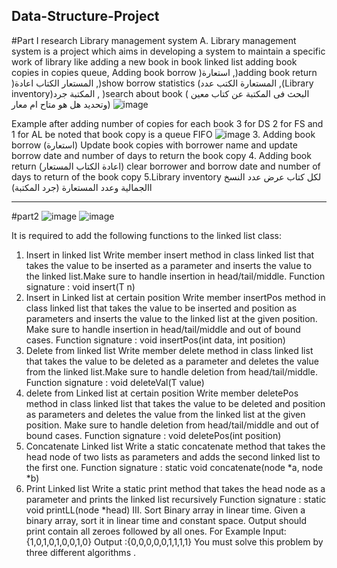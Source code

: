 ## Data-Structure-Project
#Part I research Library management system
A. Library management system is a project which aims in developing a system to maintain a 
specific work of library like adding a new book in book linked list adding book copies in 
copies queue, Adding book borrow )استعارة ,)adding book return )المستعار الكتاب اعادة ,)show 
borrow statistics (المستعارة الكتب عدد ,(Library inventory)المكتبة جرد , )search about book ( البحث فى المكتبة عن كتاب معين وتحديد هل هو متاح ام معار)
![image](https://user-images.githubusercontent.com/61062282/187527527-20b23664-58e4-4f6b-98b9-e6ce96710257.png)


Example after adding number of copies for each book 3 for DS 2 for FS and 1 for AL be 
noted that book copy is a queue FIFO
![image](https://user-images.githubusercontent.com/61062282/187528016-6aa5fc77-507c-4bc2-8ae4-49547fd99edf.png)
3. Adding book borrow (استعارة)
Update book copies with borrower name and update borrow date and number of days to 
return the book copy
4. Adding book return (اعادة الكتاب المستعار)
clear borrower and borrow date and number of days to return of the book copy 
5.Library inventory لكل كتاب عرض عدد النسخ االجمالية وعدد المستعارة (جرد المكتبة)
__________________________________________________________________________________________________________________________________________________
#part2
![image](https://user-images.githubusercontent.com/61062282/187529052-f315f248-cd26-44bb-b4b6-4fdbd15d0f4e.png)
![image](https://user-images.githubusercontent.com/61062282/187529131-2211f1c2-6026-408c-9e22-10381529c45c.png)

It is required to add the following functions to the linked list class:
1. Insert in linked list
Write member insert method in class linked list that takes the value to be inserted as a 
parameter and inserts the value to the linked list.Make sure to handle insertion in 
head/tail/middle.
Function signature : void insert(T n)
2. Insert in Linked list at certain position 
Write member insertPos method in class linked list that takes the value to be inserted 
and position as parameters and inserts the value to the linked list at the given position. 
Make sure to handle insertion in head/tail/middle and out of bound cases.
Function signature : void insertPos(int data, int position)
3. Delete from linked list
Write member delete method in class linked list that takes the value to be deleted as a 
parameter and deletes the value from the linked list.Make sure to handle deletion from 
head/tail/middle.
Function signature : void deleteVal(T value)
4. delete from Linked list at certain position 
Write member deletePos method in class linked list that takes the value to be deleted 
and position as parameters and deletes the value from the linked list at the given 
position. Make sure to handle deletion from head/tail/middle and out of bound cases.
Function signature : void deletePos(int position)
5. Concatenate Linked list 
Write a static concatenate method that takes the head node of two lists as parameters 
and adds the second linked list to the first one. 
Function signature : static void concatenate(node<T> *a, node<T> *b)
6. Print Linked list 
Write a static print method that takes the head node as a parameter and prints the 
linked list recursively 
Function signature : static void printLL(node<T> *head)
III. Sort Binary array in linear time.
Given a binary array, sort it in linear time and constant space. Output should print 
contain all zeroes followed by all ones.
For Example Input:{1,0,1,0,1,0,0,1,0} Output :{0,0,0,0,0,1,1,1,1}
You must solve this problem by three different algorithms .
